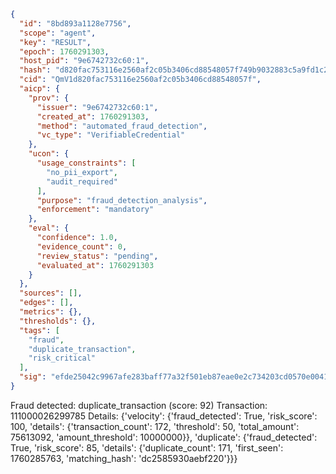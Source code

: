 ```json
{
  "id": "8bd893a1128e7756",
  "scope": "agent",
  "key": "RESULT",
  "epoch": 1760291303,
  "host_pid": "9e6742732c60:1",
  "hash": "d820fac753116e2560af2c05b3406cd88548057f749b9032883c5a9fd1c26615",
  "cid": "QmV1d820fac753116e2560af2c05b3406cd88548057f",
  "aicp": {
    "prov": {
      "issuer": "9e6742732c60:1",
      "created_at": 1760291303,
      "method": "automated_fraud_detection",
      "vc_type": "VerifiableCredential"
    },
    "ucon": {
      "usage_constraints": [
        "no_pii_export",
        "audit_required"
      ],
      "purpose": "fraud_detection_analysis",
      "enforcement": "mandatory"
    },
    "eval": {
      "confidence": 1.0,
      "evidence_count": 0,
      "review_status": "pending",
      "evaluated_at": 1760291303
    }
  },
  "sources": [],
  "edges": [],
  "metrics": {},
  "thresholds": {},
  "tags": [
    "fraud",
    "duplicate_transaction",
    "risk_critical"
  ],
  "sig": "efde25042c9967afe283baff77a32f501eb87eae0e2c734203cd0570e0041970"
}
```

Fraud detected: duplicate_transaction (score: 92)
Transaction: 111000026299785
Details: {'velocity': {'fraud_detected': True, 'risk_score': 100, 'details': {'transaction_count': 172, 'threshold': 50, 'total_amount': 75613092, 'amount_threshold': 10000000}}, 'duplicate': {'fraud_detected': True, 'risk_score': 85, 'details': {'duplicate_count': 171, 'first_seen': 1760285763, 'matching_hash': 'dc2585930aebf220'}}}